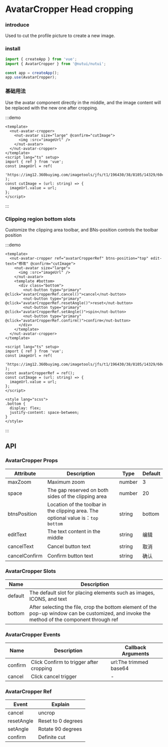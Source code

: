 # AvatarCropper Head cropping

### introduce

Used to cut the profile picture to create a new image.

### install

```js
import { createApp } from 'vue';
import { AvatarCropper } from '@nutui/nutui';

const app = createApp();
app.use(AvatarCropper);
```

### 基础用法

Use the avatar component directly in the middle, and the image content will be replaced with the new one after cropping.

:::demo

```vue
<template>
  <nut-avatar-cropper>
    <nut-avatar size="large" @confirm="cutImage">
      <img :src="imageUrl" />
    </nut-avatar>
  </nut-avatar-cropper>
</template>
<script lang="ts" setup>
import { ref } from 'vue';
const imageUrl = ref(
  'https://img12.360buyimg.com/imagetools/jfs/t1/196430/38/8105/14329/60c806a4Ed506298a/e6de9fb7b8490f38.png'
);
const cutImage = (url: string) => {
  imageUrl.value = url;
};
</script>
```

:::

### Clipping region bottom slots

Customize the clipping area toolbar, and BNs-position controls the toolbar position

:::demo

```vue
<template>
  <nut-avatar-cropper ref="avatarCropperRef" btns-position="top" edit-text="修改" @confirm="cutImage">
    <nut-avatar size="large">
      <img :src="imageUrl" />
    </nut-avatar>
    <template #bottom>
      <div class="bottom">
        <nut-button type="primary" @click="avatarCropperRef.cancel()">cancel</nut-button>
        <nut-button type="primary" @click="avatarCropperRef.resetAngle()">reset</nut-button>
        <nut-button type="primary" @click="avatarCropperRef.setAngle()">spin</nut-button>
        <nut-button type="primary" @click="avatarCropperRef.confirm()">confirm</nut-button>
      </div>
    </template>
  </nut-avatar-cropper>
</template>

<script lang="ts" setup>
import { ref } from 'vue';
const imageUrl = ref(
  'https://img12.360buyimg.com/imagetools/jfs/t1/196430/38/8105/14329/60c806a4Ed506298a/e6de9fb7b8490f38.png'
);
const avatarCropperRef = ref();
const cutImage = (url: string) => {
  imageUrl.value = url;
};
</script>

<style lang="scss">
.bottom {
  display: flex;
  justify-content: space-between;
}
</style>
```

:::

## API

### AvatarCropper Props

| Attribute     | Description                                                                         | Type   | Default |
| ------------- | ----------------------------------------------------------------------------------- | ------ | ------- |
| maxZoom       | Maximum zoom                                                                        | number | 3       |
| space         | The gap reserved on both sides of the clipping area                                 | number | 20      |
| btnsPosition  | Location of the toolbar in the clipping area. The optional value is：`top` `bottom` | string | bottom  |
| editText      | The text content in the middle                                                      | string | 编辑    |
| cancelText    | Cancel button text                                                                  | string | 取消    |
| cancelConfirm | Confirm button text                                                                 | string | 确认    |

### AvatarCropper Slots

| Name    | Description                                                                                                                                  |
| ------- | -------------------------------------------------------------------------------------------------------------------------------------------- |
| default | The default slot for placing elements such as images, ICONS, and text                                                                        |
| bottom  | After selecting the file, crop the bottom element of the pop-up window can be customized, and invoke the method of the component through ref |

### AvatarCropper Events

| Name    | Description                             | Callback Arguments     |
| ------- | --------------------------------------- | ---------------------- |
| confirm | Click Confirm to trigger after cropping | url:The trimmed base64 |
| cancel  | Click cancel trigger                    | -                      |

### AvatarCropper Ref

| Event      | Explain            |
| ---------- | ------------------ |
| cancel     | uncrop             |
| resetAngle | Reset to 0 degrees |
| setAngle   | Rotate 90 degrees  |
| confirm    | Definite cut       |
